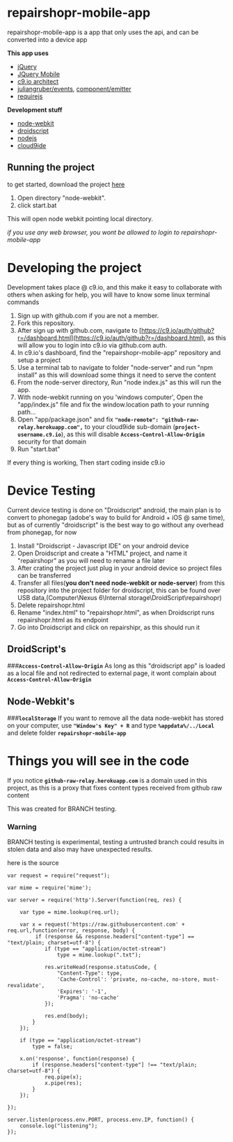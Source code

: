 # repairshopr-mobile-app
repairshopr-mobile-app is a app that only uses the api, and can be converted into a device app

__This app uses__
*  [jQuery](http://jquery.com/)
*  [JQuery Mobile](http://jquerymobile.com/)
*  [c9.io architect](https://github.com/c9/architect)
*  [juliangruber/events](https://github.com/juliangruber/events), [component/emitter](https://github.com/component/emitter)
*  [requirejs](http://requirejs.org/)

__Development stuff__
*  [node-webkit](http://nwjs.io/)
*  [droidscript](https://play.google.com/store/apps/details?id=com.smartphoneremote.androidscriptfree&hl=en)
*  [nodejs](https://nodejs.org/)
*  [cloud9ide](http://c9.io/)

Running the project
---

to get started, download the project [here](https://github.com/bmatusiak/repairshopr-mobile-app/archive/master.zip)

1. Open directory "node-webkit".
2. click start.bat

This will open node webkit pointing local directory.

*if you use any web browser, you wont be allowed to login to repairshopr-mobile-app*

# Developing the project

Development takes place @ c9.io, and this make it easy to collaborate with others when asking for help, you will have to know some linux terminal commands

1. Sign up with github.com if you are not a member.
2. Fork this repository.
3. After sign up with github.com, navigate to [https://c9.io/auth/github?r=/dashboard.html](https://c9.io/auth/github?r=/dashboard.html), as this will allow you to login into c9.io via github.com auth.
4. In c9.io's dashboard, find the "repairshopr-mobile-app" repository and setup a project
5. Use a terminal tab to navigate to folder "node-server" and run "npm install" as this will download some things it need to serve the content
6. From the node-server directory, Run "node index.js" as this will run the app.
7. With node-webkit running on you 'windows computer', Open the "app/index.js" file and fix the window.location path to your running path... 
8. Open "app/package.json" and fix __`"node-remote": "github-raw-relay.herokuapp.com",`__ to your cloud9ide sub-domain (__`project-username.c9.io`__), as this will disable __`Access-Control-Allow-Origin`__ security for that domain
9. Run "start.bat" 

If every thing is working, Then start coding inside c9.io

# Device Testing

Current device testing is done on "Droidscript" android,
the main plan is to convert to phonegap (adobe's way to build for Android + iOS @ same time),
but as of currently "droidscript" is the best way to go without any overhead from phonegap, for now

1. Install "Droidscript - Javascript IDE" on your android device
2. Open Droidscript and create a "HTML" project, and name it "repairshopr" as you will need to rename a file later
3. After crating the project just plug in your android device so project files can be transferred
4. Transfer all files(__you don't need node-webkit or node-server__) from this repository into the project folder for droidscript, this can be found over USB data,(Computer\Nexus 6\Internal storage\DroidScript\repairshopr)
5. Delete repairshopr.html
5. Rename "index.html" to "repairshopr.html", as when Droidscript runs repairshopr.html as its endpoint
6. Go into Droidscript and click on repairshipr, as this should run it

## DroidScript's 

###__`Access-Control-Allow-Origin`__
As long as this "droidscript app" is loaded as a local file and not redirected to external page, it wont complain about __`Access-Control-Allow-Origin`__

## Node-Webkit's

###__`localStorage`__
If you want to remove all the data node-webkit has stored on your computer, use __`"Window's Key" + R`__ and type __`%appdata%/../Local`__ and delete folder __`repairshopr-mobile-app`__

# Things you will see in the code

If you notice __`github-raw-relay.herokuapp.com`__ is a domain used in this project, as this is a proxy that fixes content types received from github raw content

This was created for BRANCH testing. 

### Warning
BRANCH testing is experimental, testing a untrusted branch could results in stolen data and also may have unexpected results.

here is the source
```
var request = require("request");

var mime = require('mime');

var server = require('http').Server(function(req, res) {

    var type = mime.lookup(req.url);

    var x = request('https://raw.githubusercontent.com' + req.url,function(error, response, body) {
         if (response && response.headers["content-type"] == "text/plain; charset=utf-8") {
            if (type == "application/octet-stream")
                type = mime.lookup(".txt");
                
            res.writeHead(response.statusCode, {
                "Content-Type": type,
                'Cache-Control': 'private, no-cache, no-store, must-revalidate',
                'Expires': '-1',
                'Pragma': 'no-cache'
            });

            res.end(body);
        }
    });

    if (type == "application/octet-stream")
        type = false;

    x.on('response', function(response) {
        if (response.headers["content-type"] !== "text/plain; charset=utf-8") {
            req.pipe(x);
            x.pipe(res);
        }
    });

});

server.listen(process.env.PORT, process.env.IP, function() {
    console.log("listening");
});
```




